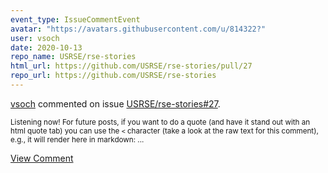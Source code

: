 ```yaml
---
event_type: IssueCommentEvent
avatar: "https://avatars.githubusercontent.com/u/814322?"
user: vsoch
date: 2020-10-13
repo_name: USRSE/rse-stories
html_url: https://github.com/USRSE/rse-stories/pull/27
repo_url: https://github.com/USRSE/rse-stories
---
```


<a href='https://github.com/vsoch' target='_blank'>vsoch</a> commented on issue <a href='https://github.com/USRSE/rse-stories/pull/27' target='_blank'>USRSE/rse-stories#27</a>.

<small>Listening now! For future posts, if you want to do a quote (and have it stand out with an html quote tab) you can use the `<` character (take a look at the raw text for this comment), e.g., it will render here in markdown:...</small>

<a href='https://github.com/USRSE/rse-stories/pull/27' target='_blank'>View Comment</a>